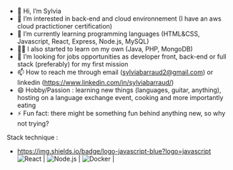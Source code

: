 - 👋 Hi, I’m Sylvia
- 👀 I’m interested in back-end and cloud environnement (I have an aws cloud practictioner certification)
- 🌱 I’m currently learning programming languages (HTML&CSS, Javascript, React, Express, Node.js, MySQL)
- 👩‍💻 I also started to learn on my own (Java, PHP, MongoDB)
- 💞️ I’m looking for jobs opportunities as developer front, back-end or full stack (preferably) for my first mission 
- 📫 How to reach me through email (sylviabarraud2@gmail.com) or linkedin (https://www.linkedin.com/in/sylviabarraud/)
- 😄 Hobby/Passion : learning new things (languages, guitar, anything), hosting on a language exchange event, cooking and more importantly eating
- ⚡ Fun fact: there might be something fun behind anything new, so why not trying?

Stack technique : 
 - https://img.shields.io/badge/logo-javascript-blue?logo=javascript
![React](https://upload.wikimedia.org/wikipedia/commons/a/a7/React-icon.svg) | ![Node.js](https://upload.wikimedia.org/wikipedia/commons/d/d9/Node.js_logo.svg) | ![Docker](https://upload.wikimedia.org/wikipedia/commons/4/4e/Docker_%28container_engine%29_logo.png) |
